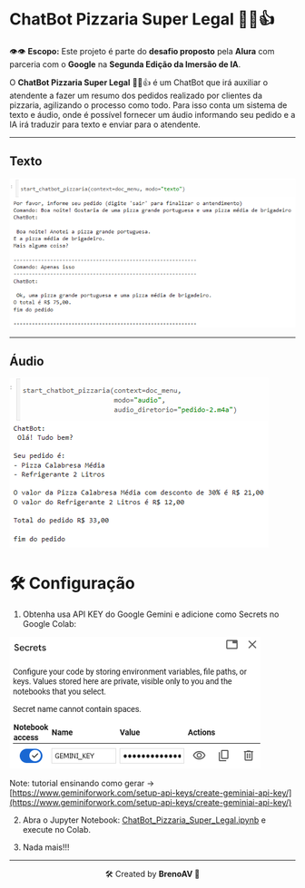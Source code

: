 # ChatBot Pizzaria Super Legal 🍕😊👍

👁👁 **Escopo:** Este projeto é parte do **desafio proposto** pela **Alura** com parceria com o **Google** na **Segunda Edição da Imersão de IA**.

O **ChatBot Pizzaria Super Legal** 🍕😊👍 é um ChatBot que irá auxiliar o atendente a fazer um resumo dos pedidos realizado por clientes da pizzaria, agilizando o processo como todo. Para isso conta um sistema de texto e áudio, onde é possível fornecer um áudio informando seu pedido e a IA irá traduzir para texto e enviar para o atendente.

---

## Texto

![Exemplo da utilização de texto no ChatBot Pizzaria](imgs/example-text.png)

---

## Áudio

![Exemplo da utilização de um áudio no ChatBot Pizzaria](imgs/example-audio.png)


# 🛠 Configuração

1. Obtenha usa API KEY do Google Gemini e adicione como Secrets no Google Colab:

![API Key no Secrets do Google Colab](imgs/secret-api-key.png)

Note: tutorial ensinando como gerar &rarr; [https://www.geminiforwork.com/setup-api-keys/create-geminiai-api-key/](https://www.geminiforwork.com/setup-api-keys/create-geminiai-api-key/)

2. Abra o Jupyter Notebook: [ChatBot_Pizzaria_Super_Legal.ipynb](https://github.com/BrenoAV/ChatBot_Pizzaria_Super_Legal/blob/main/ChatBot_Pizzaria_Super_Legal.ipynb) e execute no Colab.

3. Nada mais!!!

---

<p align='center'>
🛠️ Created by <strong>BrenoAV<strong> 🚀
</p>

